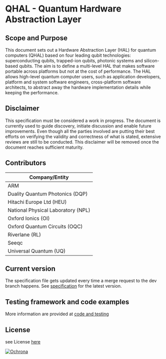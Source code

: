 # QHAL - Quantum Hardware Abstraction Layer

## Scope and Purpose

This document sets out a Hardware Abstraction Layer (HAL) 
for quantum computers (QHAL) based on four leading qubit technologies: 
superconducting qubits, trapped-ion qubits, photonic systems
and silicon-based qubits. 
The aim is to define a multi-level HAL that makes software portable 
across platforms but not at the cost of performance. 
The HAL allows high-level quantum computer users, such as application 
developers, platform and system software engineers, cross-platform 
software architects, to abstract away the hardware implementation details 
while keeping the performance.

## Disclaimer

This specification must be considered a work in progress. 
The document is currently used to guide discovery, initiate discussion 
and enable future improvements. Even though all the parties involved 
are putting their best efforts on verifying the validity and correctness 
of what is stated, extensive reviews are still to be conducted.
This disclaimer will be removed once the document reaches sufficient maturity.

## Contributors

| Company/Entity                    |
| --------------------------------- |
| ARM                               |
| Duality Quantum Photonics (DQP)   |
| Hitachi Europe Ltd        (HEU)   |
| National Physical Laboratory (NPL)|
| Oxford Ionics (OI)                |
| Oxford Quantum Circuits (OQC)     |
| Riverlane (RL)                    |
| Seeqc                             |
| Universal Quantum (UQ)            |

## Current version

The specification file gets updated every time a merge request to the dev branch happens. 
See [specification](specifications.pdf) for the latest version. 

## Testing framework and code examples

More information are provided at [code and testing](code_and_testing.md)


## License 

see License [here](LICENSE)

[![Ochrona](https://img.shields.io/badge/secured_by-ochrona-blue)](https://ochrona.dev)
